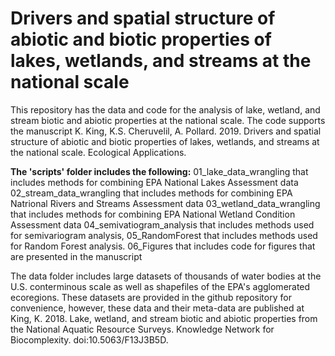 # Drivers and spatial structure of abiotic and biotic properties of lakes, wetlands, and streams at the national scale 

This repository has the data and code for the analysis of lake, wetland, and stream biotic and abiotic properties at the national scale. The code supports the manuscript K. King, K.S. Cheruvelil, A. Pollard. 2019. Drivers and spatial structure of abiotic and biotic properties of lakes, wetlands, and streams at the national scale. Ecological Applications. 

**The 'scripts' folder includes the following:** 
	01_lake_data_wrangling that includes methods for combining EPA National Lakes Assessment data 
	02_stream_data_wrangling that includes methods for combining EPA Natrional Rivers and Streams Assessment data
	03_wetland_data_wrangling that includes methods for combining EPA National Wetland Condition Assessment data
	04_semivatiogram_analysis that includes methods used for semivariogram analysis,
	05_RandomForest that includes methods used for Random Forest analysis. 
	06_Figures that includes code for figures that are presented in the manuscript

The data folder includes large datasets of thousands of water bodies at the U.S. conterminous scale as well as shapefiles of the EPA's agglomerated ecoregions. These datasets are provided in the github repository for convenience, however, these data and their meta-data are published at King, K. 2018. Lake, wetland, and stream biotic and abiotic properties from the National Aquatic Resource Surveys. Knowledge Network for Biocomplexity. doi:10.5063/F13J3B5D. 

